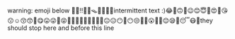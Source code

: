 warning: emoji below
🤨🤣‼📄📂🪤🧐🤓😄😀intermittent text :)😂🙂🙃🫠😉😊😇🥰😍🤩😘😗☺😚😙🥲😋😛😜🤪😝🤑🤗🤭🫢🫣🤫🤔🫡🤐😐😑😶🫥😶😒🙄😬😮💨🤥😌😪🤤😴😷🤒they should stop here
and before this line
